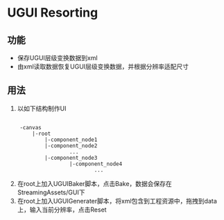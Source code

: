 # UGUI Resorting

## 功能

* 保存UGUI层级变换数据到xml
* 由xml读取数据恢复UGUI层级变换数据，并根据分辨率适配尺寸

## 用法

1. 以如下结构制作UI

<pre><code>
    -canvas
        |-root
            |-component_node1
            |-component_node2
                    ...
            |-component_node3
                    |-component_node4
                            ...
</code></pre>

2. 在root上加入UGUIBaker脚本，点击Bake，数据会保存在StreamingAssets/GUI下
3. 在root上加入UGUIGenerater脚本，将xml包含到工程资源中，拖拽到data上，输入当前分辨率，点击Reset

